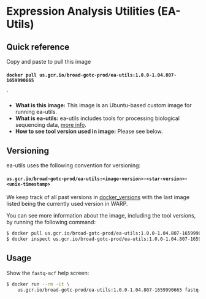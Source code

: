 # Expression Analysis Utilities (EA-Utils)

## Quick reference

Copy and paste to pull this image

#### `docker pull us.gcr.io/broad-gotc-prod/ea-utils:1.0.0-1.04.807-1659990665`
`

- __What is this image:__ This image is an Ubuntu-based custom image for running ea-utils.
- __What is ea-utils:__  ea-utils includes tools for processing biological sequencing data, [more info](http://expressionanalysis.github.io/ea-utils/).
- __How to see tool version used in image:__ Please see below.

## Versioning

ea-utils uses the following convention for versioning:

#### `us.gcr.io/broad-gotc-prod/ea-utils:<image-version>-<star-version>-<unix-timestamp>`


We keep track of all past versions in [docker_versions](docker_versions.tsv) with the last image listed being the currently used version in WARP.

You can see more information about the image, including the tool versions, by running the following command:

```bash
$ docker pull us.gcr.io/broad-gotc-prod/ea-utils:1.0.0-1.04.807-1659990665
$ docker inspect us.gcr.io/broad-gotc-prod/ea-utils:1.0.0-1.04.807-1659990665
```

## Usage

Show the `fastq-mcf` help screen:

```bash
$ docker run --rm -it \
    us.gcr.io/broad-gotc-prod/ea-utils:1.0.0-1.04.807-1659990665 fastq-mcf -h
```